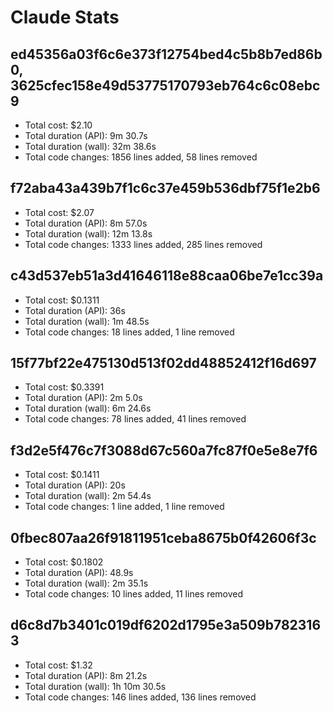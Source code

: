 # Claude Stats

## ed45356a03f6c6e373f12754bed4c5b8b7ed86b0, 3625cfec158e49d53775170793eb764c6c08ebc9
- Total cost:            $2.10
- Total duration (API):  9m 30.7s
- Total duration (wall): 32m 38.6s
- Total code changes:    1856 lines added, 58 lines removed

## f72aba43a439b7f1c6c37e459b536dbf75f1e2b6
- Total cost:            $2.07
- Total duration (API):  8m 57.0s
- Total duration (wall): 12m 13.8s
- Total code changes:    1333 lines added, 285 lines removed

## c43d537eb51a3d41646118e88caa06be7e1cc39a
- Total cost:            $0.1311
- Total duration (API):  36s
- Total duration (wall): 1m 48.5s
- Total code changes:    18 lines added, 1 line removed

## 15f77bf22e475130d513f02dd48852412f16d697
- Total cost:            $0.3391
- Total duration (API):  2m 5.0s
- Total duration (wall): 6m 24.6s
- Total code changes:    78 lines added, 41 lines removed

## f3d2e5f476c7f3088d67c560a7fc87f0e5e8e7f6
- Total cost:            $0.1411
- Total duration (API):  20s
- Total duration (wall): 2m 54.4s
- Total code changes:    1 line added, 1 line removed

## 0fbec807aa26f91811951ceba8675b0f42606f3c
- Total cost:            $0.1802
- Total duration (API):  48.9s
- Total duration (wall): 2m 35.1s
- Total code changes:    10 lines added, 11 lines removed

## d6c8d7b3401c019df6202d1795e3a509b7823163
- Total cost:            $1.32
- Total duration (API):  8m 21.2s
- Total duration (wall): 1h 10m 30.5s
- Total code changes:    146 lines added, 136 lines removed